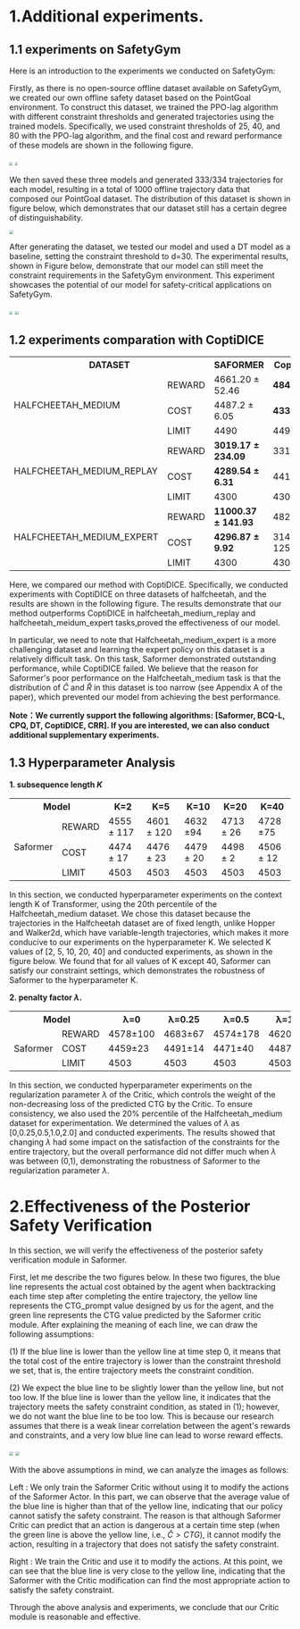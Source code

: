 # 1.Additional experiments.


## 1.1 experiments on SafetyGym

Here is an introduction to the experiments we conducted on SafetyGym:

Firstly, as there is no open-source offline dataset available on SafetyGym, we created our own offline safety dataset based on the PointGoal environment. To construct this dataset, we trained the PPO-lag algorithm with different constraint thresholds and generated trajectories using the trained models. Specifically, we used constraint thresholds of 25, 40, and 80 with the PPO-lag algorithm, and the final cost and reward performance of these models are shown in the following figure.


<img src="figure/f1_a.png" style="zoom:35.5%">  <img src="figure/f1_b.png" style="zoom:36%">


We then saved these three models and generated 333/334 trajectories for each model, resulting in a total of 1000 offline trajectory data that composed our PointGoal dataset. The distribution of this dataset is shown in figure below, which demonstrates that our dataset still has a certain degree of distinguishability.

<img src="figure/f2.png" style="zoom:45%">

After generating the dataset, we tested our model and used a DT model as a baseline, setting the constraint threshold to d=30. The experimental results, shown in Figure below, demonstrate that our model can still meet the constraint requirements in the SafetyGym environment. This experiment showcases the potential of our model for safety-critical applications on SafetyGym.

<img src="figure/f3_a.png" style="zoom:40%">   <img src="figure/f3_b.png" style="zoom:40%">

## 1.2 experiments comparation with CoptiDICE


<table>
    <tr>
        <th colspan='2'>DATASET</th><th>SAFORMER</th><th>CoptiDICE</th>
    </tr>
    <tr>
        <td rowspan="3">HALFCHEETAH_MEDIUM</td><td>REWARD</td><td>4661.20 ± 52.46</td><td><b>4847 ± 50 </b></td>
    </tr>
    <tr>
        <td>COST</td><td>4487.2 ± 6.05</td><td><b>4335 ± 23</b></td>
    </tr>
    <tr>
        <td>LIMIT</td><td>4490</td><td>4490</td>
    </tr>
    <tr>
        <td rowspan="3">HALFCHEETAH_MEDIUM_REPLAY</td><td>REWARD</td><td><b>3019.17 ± 234.09</b></td><td>3314±188</td>
    </tr>
    <tr>
        <td>COST</td><td><b>4289.54 ± 6.31</b></td><td>4412±64</td>
    </tr>
    <tr>
        <td>LIMIT</td><td>4300</td><td>4300</td>
    </tr>
    <tr>
        <td rowspan="3">HALFCHEETAH_MEDIUM_EXPERT</td><td>REWARD</td><td><b>11000.37 ± 141.93</b></td><td>482 ± 149</td>
    </tr>
    <tr>
        <td>COST</td><td><b>4296.87 ± 9.92</b></td><td>3141 ± 125 </td>
    </tr>
    <tr>
        <td>LIMIT</td><td>4300</td><td>4300</td>
    </tr>
</table>


Here, we compared our method with CoptiDICE. Specifically, we conducted experiments with CoptiDICE on three datasets of halfcheetah, and the results are shown in the following figure. The results demonstrate that our method outperforms CoptiDICE in halfcheetah_medium_replay and halfcheetah_meidum_expert tasks,proved the effectiveness of our model.

In particular, we need to note that Halfcheetah_medium_expert is a more challenging dataset and learning the expert policy on this dataset is a relatively difficult task. On this task, Saformer demonstrated outstanding performance, while CoptiDICE failed. We believe that the reason for Saformer's poor performance on the Halfcheetah_medium task is that the distribution of $\hat C$ and $\hat R$ in this dataset is too narrow (see Appendix A of the paper), which prevented our model from achieving the best performance.


**Note：We currently support the following algorithms: [Saformer, BCQ-L, CPQ, DT, CoptiDICE, CRR]. If you are interested, we can also conduct additional supplementary experiments.**

## 1.3 Hyperparameter Analysis 


**1.  subsequence length $K$**

<!-- 在这部分，我们对Transformer的上下文长度K进行超参数实验，在Halfcheetah_medium数据集的20%分位点进行实验，采用这个数据集是因为Halfcheetah数据集与Hopper与Walker2d的轨迹非定长不同，其数据集的长度是固定的，更有利于我们开展超参数K的实验，我们确定K的大小为[2,5,10,20,40]并进行实验，实验结果如下图，我们发现K取除了40之外的所有值，Saformer都可以满足我们的约束设置，证明了Saformer对超参数K的鲁棒性。 -->
<table>
    <tr>
        <th colspan='2'>Model</th><th>K=2</th><th>K=5</th><th>K=10</th><th>K=20</th><th>K=40</th>
    </tr>
    <tr>
        <td rowspan="3">Saformer</td><td>REWARD</td><td>4555 ± 117</td><td>4601 ± 120 </td><td>4632 ±94</td><td>4713 ± 26 </td><td>4728 ±75</td>
    </tr>
    <tr>
    <td>COST</td><td>4474 ± 17</td><td>4476 ± 23</td><td>4479 ± 20</td><td>4498 ± 2 </td><td>4506 ± 12</td> 
    </tr>
    <tr>
        <td>LIMIT</td><td>4503</td><td>4503</td><td>4503</td><td>4503</td><td>4503</td>
    </tr>
</table>

In this section, we conducted hyperparameter experiments on the context length K of Transformer, using the 20th percentile of the Halfcheetah_medium dataset. We chose this dataset because the trajectories in the Halfcheetah dataset are of fixed length, unlike Hopper and Walker2d, which have variable-length trajectories, which makes it more conducive to our experiments on the hyperparameter K. We selected K values of [2, 5, 10, 20, 40] and conducted experiments, as shown in the figure below. We found that for all values of K except 40, Saformer can satisfy our constraint settings, which demonstrates the robustness of Saformer to the hyperparameter K.

**2.   penalty factor $\lambda$.**

<!-- 在这部分，我们对Critic的正则化项参数$\lambda$进行超参数实验，$\lambda$控制的是Critic对预测的CTG的非递减性的损失权重，为了便于统一，我们同样使用Halfcheetah_medium数据集的20\%分位点进行实验。我们确定 $\lambda$ 的大小为[0,0.25,0.5,1.0,2.0]进行实验，实验结果显示改变$\lambda$会对整个轨迹的约束满足情况造成一定的影响，但在$\lambda$处于(0,1)时整体效果并没有相差很多，证明了Saformer对正则化项$\lambda$的鲁棒性。 -->


<table>
    <tr>
        <th colspan='2'>Model</th><th> λ=0</th><th>λ=0.25</th><th>λ=0.5</th><th>λ=1.0</th><th>λ=2.0</th>
    </tr>
    <tr>
        <td rowspan="3">Saformer</td>
    <td>REWARD</td><td>4578±100</td><td>4683±67 </td><td>4574±178</td><td>4620±79 </td><td>4599±37</td>
    </tr>
    <tr>
    <td>COST</td><td>4459±23</td><td>4491±14</td><td>4471±40</td><td>4487±15 </td><td>4478±47</td> 
    </tr>
    <tr>
        <td>LIMIT</td><td>4503</td><td>4503</td><td>4503</td><td>4503</td><td>4503</td>
    </tr>
</table>

In this section, we conducted hyperparameter experiments on the regularization parameter $\lambda$ of the Critic, which controls the weight of the non-decreasing loss of the predicted CTG by the Critic. To ensure consistency, we also used the 20% percentile of the Halfcheetah_medium dataset for experimentation. We determined the values of $\lambda$ as [0,0.25,0.5,1.0,2.0] and conducted experiments. The results showed that changing $\lambda$ had some impact on the satisfaction of the constraints for the entire trajectory, but the overall performance did not differ much when $\lambda$ was between (0,1), demonstrating the robustness of Saformer to the regularization parameter $\lambda$.

# 2.Effectiveness of the Posterior Safety Verification

In this section, we will verify the effectiveness of the posterior safety verification module in Saformer.


First, let me describe the two figures below. In these two figures, the blue line represents the actual cost obtained by the agent when backtracking each time step after completing the entire trajectory, the yellow line represents the CTG_prompt value designed by us for the agent, and the green line represents the CTG value predicted by the Saformer critic module. After explaining the meaning of each line, we can draw the following assumptions:

(1) If the blue line is lower than the yellow line at time step 0, it means that the total cost of the entire trajectory is lower than the constraint threshold we set, that is, the entire trajectory meets the constraint condition.

(2) We expect the blue line to be slightly lower than the yellow line, but not too low. If the blue line is lower than the yellow line, it indicates that the trajectory meets the safety constraint condition, as stated in (1); however, we do not want the blue line to be too low. This is because our research assumes that there is a weak linear correlation between the agent's rewards and constraints, and a very low blue line can lead to worse reward effects.

<img src="figure/critic_1.jpg" style="zoom:45%">
<img src="figure/critic_2.jpg" style="zoom:45%">


With the above assumptions in mind, we can analyze the images as follows:

Left : We only train the Saformer Critic without using it to modify the actions of the Saformer Actor. In this part, we can observe that the average value of the blue line is higher than that of the yellow line, indicating that our policy cannot satisfy the safety constraint. The reason is that although Saformer Critic can predict that an action is dangerous at a certain time step (when the green line is above the yellow line, i.e., $\hat C > CTG$), it cannot modify the action, resulting in a trajectory that does not satisfy the safety constraint.

Right : We train the Critic and use it to modify the actions. At this point, we can see that the blue line is very close to the yellow line, indicating that the Saformer with the Critic modification can find the most appropriate action to satisfy the safety constraint.

Through the above analysis and experiments, we conclude that our Critic module is reasonable and effective.
